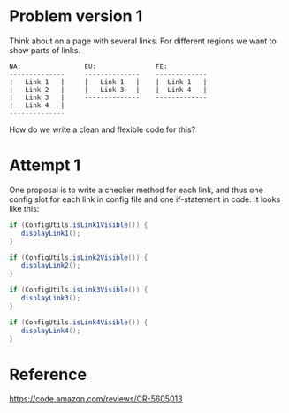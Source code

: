 # Problem version 1
Think about on a page with several links. For different regions we want to show parts of links.
```
NA:                EU:               FE:
--------------     --------------    ------------- 
|   Link 1   |     |   Link 1   |    |  Link 1   |
|   Link 2   |     |   Link 3   |    |  Link 4   |
|   Link 3   |     --------------    -------------
|   Link 4   |     
-------------- 
```

How do we write a clean and flexible code for this?

# Attempt 1
One proposal is to write a checker method for each link, and thus one config slot for each link in config file and one if-statement in code. It looks like this:
```java
if (ConfigUtils.isLink1Visible()) {
   displayLink1();
}

if (ConfigUtils.isLink2Visible()) {
   displayLink2();
}

if (ConfigUtils.isLink3Visible()) {
   displayLink3();
}

if (ConfigUtils.isLink4Visible()) {
   displayLink4();
}
```
# Reference
https://code.amazon.com/reviews/CR-5605013

